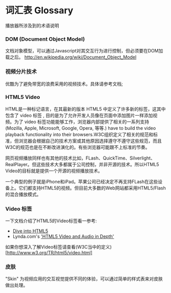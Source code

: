 词汇表 Glossary
========
播放器所涉及到的术语说明

### DOM (Document Object Model)
文档对象模型，可以通过Javascript对其交互行为进行控制，但必须要在DOM加载之后。
http://en.wikipedia.org/wiki/Document_Object_Model


### 视频分片技术
优酷为了避免带宽的浪费采用的视频技术。具体请参考文档[]();


### HTML5 Video
HTML是一种标记语言，在其最新的版本 HTML5 中定义了许多新的标签，这其中包含了 video 标签 , 目的是为了允许开发人员像在页面中添加图片一样添加视频。为了 video 标签功能能够工作，浏览器内部提供了相关的一系列支持(Mozilla, Apple, Microsoft, Google, Opera, 等等.) have to build the video playback functionality into their browsers.W3C组织定义了相关的规范和标准，但浏览器会根据自己的技术方案或其他原因选择遵守不遵守这些规范，而且W3C的规范也是在不断改进演化的。有些浏览器可能跟不上标准的节奏。

网页视频播放同样也有其他的技术比如，FLash、QuickTime、Silverlight、RealPlayer。但这些技术大多都属于公司控制，并非开源的技术。所以HTML5 Video的目标就是提供一个开源的视频播放技术。

一个典型的例子就是iPhone和iPad。苹果公司已经决定不再支持FLash在这些设备上。它们都支持HTML5的视频。但目前大多数的Web网站都采用HTML5/Flash的混合播放模式。


### Video 标签
一下文档介绍了HTML5的Video标签看一参考:

  - [Dive into HTML5](http://diveintohtml5.org/video.html)
  - Lynda.com's ['HTML5 Video and Audio in Depth'](http://www.lynda.com/HTML-5-tutorials/HTML5-Video-and-Audio-in-Depth/80781-2.html)

如果你想深入了解Video标签请查看(W3C当中的定义)[http://www.w3.org/TR/html5/video.html]


### 皮肤
"Skin" 为视频应用的交互视觉提供不同的体验，可以通过简单的样式表来对皮肤做出处理。
